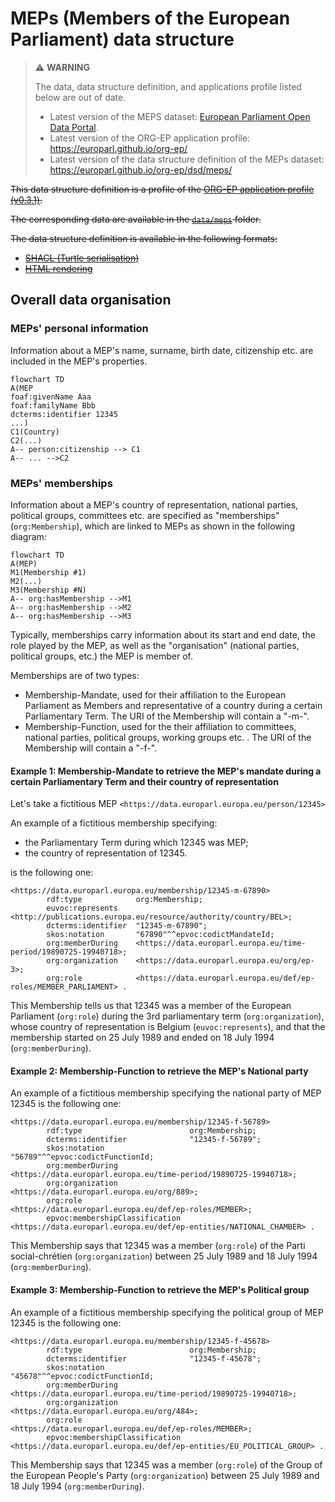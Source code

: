 # MEPs (Members of the European Parliament) data structure

> ⚠️ **WARNING**
>
> The data, data structure definition, and applications profile listed below are out of date.
> - Latest version of the MEPS dataset: [European Parliament Open Data Portal](https://data.europarl.europa.eu/en/datasets?dataThemeFamily=dataset.theme.MEPS).
> - Latest version of the ORG-EP application profile: https://europarl.github.io/org-ep/
> - Latest version of the data structure definition of the MEPs dataset: https://europarl.github.io/org-ep/dsd/meps/

<del>This data structure definition is a profile of the [ORG-EP application profile (v0.3.1)](https://europarl.github.io/org-ep/0.3.1/).</del>

<del>The corresponding data are available in the [`data/meps`](../data/meps/) folder.</del>

<del>The data structure definition is available in the following formats:</del>
- <del>[SHACL (Turtle serialisation)](./org-ep_meps.shacl.ttl)</del>
- <del>[HTML rendering](https://europarl.github.io/open-data-beta-testing/data-structure/meps)</del>

## Overall data organisation

### MEPs' personal information

Information about a MEP's name, surname, birth date, citizenship etc. are included in the MEP's properties.

````mermaid
flowchart TD
A(MEP
foaf:givenName Aaa
foaf:familyName Bbb
dcterms:identifier 12345
...)
C1(Country)
C2(...)
A-- person:citizenship --> C1
A-- ... -->C2
````

### MEPs' memberships

Information about a MEP's country of representation, national parties, political groups, committees etc. are specified as "memberships" (`org:Membership`), which are linked to MEPs as shown in the following diagram:

````mermaid
flowchart TD
A(MEP)
M1(Membership #1)
M2(...)
M3(Membership #N)
A-- org:hasMembership -->M1
A-- org:hasMembership -->M2
A-- org:hasMembership -->M3
````

Typically, memberships carry information about its start and end date, the role played by the MEP, as well as the "organisation" (national parties, political groups, etc.) the MEP is member of.

Memberships are of two types:
- Membership-Mandate, used for their affiliation to the European Parliament as Members and representative of a country during a certain Parliamentary Term. The URI of the Membership will contain a "-m-".
- Membership-Function, used for the their affiliation to committees, national parties, political groups, working groups etc. . The URI of the Membership will contain a "-f-".

#### Example 1: Membership-Mandate to retrieve the MEP's mandate during a certain Parliamentary Term and their country of representation

Let's take a fictitious MEP ```` <https://data.europarl.europa.eu/person/12345> ````

An example of a fictitious membership specifying:
- the Parliamentary Term during which 12345 was MEP;
- the country of representation of 12345.
  
is the following one:

````turtle
<https://data.europarl.europa.eu/membership/12345-m-67890>
        rdf:type            org:Membership;
        euvoc:represents    <http://publications.europa.eu/resource/authority/country/BEL>;
        dcterms:identifier  "12345-m-67890";
        skos:notation       "67890"^^epvoc:codictMandateId;
        org:memberDuring    <https://data.europarl.europa.eu/time-period/19890725-19940718>;
        org:organization    <https://data.europarl.europa.eu/org/ep-3>;
        org:role            <https://data.europarl.europa.eu/def/ep-roles/MEMBER_PARLIAMENT> .
````

This Membership tells us that 12345 was a member of the European Parliament (`org:role`) during the 3rd parliamentary term (`org:organization`), whose country of representation is Belgium (`euvoc:represents`), and that the membership started on 25 July 1989 and ended on 18 July 1994 (`org:memberDuring`).

#### Example 2: Membership-Function to retrieve the MEP's National party

An example of a fictitious membership specifying the national party of MEP 12345 is the following one:

````turtle
<https://data.europarl.europa.eu/membership/12345-f-56789>
        rdf:type                        org:Membership;
        dcterms:identifier              "12345-f-56789";
        skos:notation                   "56789"^^epvoc:codictFunctionId;
        org:memberDuring                <https://data.europarl.europa.eu/time-period/19890725-19940718>;
        org:organization                <https://data.europarl.europa.eu/org/889>;
        org:role                        <https://data.europarl.europa.eu/def/ep-roles/MEMBER>;
        epvoc:membershipClassification  <https://data.europarl.europa.eu/def/ep-entities/NATIONAL_CHAMBER> .
````

This Membership says that 12345 was a member (`org:role`) of the Parti social-chrétien (`org:organization`) between 25 July 1989 and 18 July 1994 (`org:memberDuring`).

#### Example 3: Membership-Function to retrieve the MEP's Political group

An example of a fictitious membership specifying the political group of MEP 12345 is the following one:

````turtle
<https://data.europarl.europa.eu/membership/12345-f-45678>
        rdf:type                        org:Membership;
        dcterms:identifier              "12345-f-45678";
        skos:notation                   "45678"^^epvoc:codictFunctionId;
        org:memberDuring                <https://data.europarl.europa.eu/time-period/19890725-19940718>;
        org:organization                <https://data.europarl.europa.eu/org/484>;
        org:role                        <https://data.europarl.europa.eu/def/ep-roles/MEMBER>;
        epvoc:membershipClassification  <https://data.europarl.europa.eu/def/ep-entities/EU_POLITICAL_GROUP> .
````

This Membership says that 12345 was a member (`org:role`) of the Group of the European People's Party (`org:organization`) between 25 July 1989 and 18 July 1994 (`org:memberDuring`).




